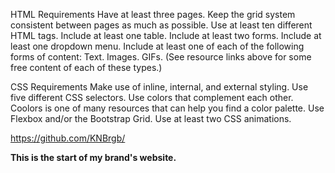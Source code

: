 HTML Requirements
Have at least three pages.
Keep the grid system consistent between pages as much as possible.
Use at least ten different HTML tags.
Include at least one table.
Include at least two forms.
Include at least one dropdown menu.
Include at least one of each of the following forms of content: 
Text.
Images.
GIFs.
(See resource links above for some free content of each of these types.)

CSS Requirements
Make use of inline, internal, and external styling.
Use five different CSS selectors.
Use colors that complement each other.
Coolors is one of many resources that can help you find a color palette.
Use Flexbox and/or the Bootstrap Grid.
Use at least two CSS animations.

https://github.com/KNBrgb/

**This is the start of my brand's website.**

